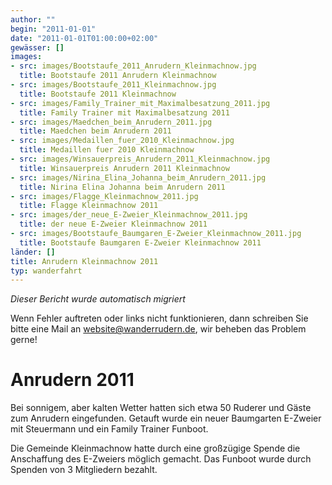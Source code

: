 ```yaml
---
author: ""
begin: "2011-01-01"
date: "2011-01-01T01:00:00+02:00"
gewässer: []
images:
- src: images/Bootstaufe_2011_Anrudern_Kleinmachnow.jpg
  title: Bootstaufe 2011 Anrudern Kleinmachnow
- src: images/Bootstaufe_2011_Kleinmachnow.jpg
  title: Bootstaufe 2011 Kleinmachnow
- src: images/Family_Trainer_mit_Maximalbesatzung_2011.jpg
  title: Family Trainer mit Maximalbesatzung 2011
- src: images/Maedchen_beim_Anrudern_2011.jpg
  title: Maedchen beim Anrudern 2011
- src: images/Medaillen_fuer_2010_Kleinmachnow.jpg
  title: Medaillen fuer 2010 Kleinmachnow
- src: images/Winsauerpreis_Anrudern_2011_Kleinmachnow.jpg
  title: Winsauerpreis Anrudern 2011 Kleinmachnow
- src: images/Nirina_Elina_Johanna_beim_Anrudern_2011.jpg
  title: Nirina Elina Johanna beim Anrudern 2011
- src: images/Flagge_Kleinmachnow_2011.jpg
  title: Flagge Kleinmachnow 2011
- src: images/der_neue_E-Zweier_Kleinmachnow_2011.jpg
  title: der neue E-Zweier Kleinmachnow 2011
- src: images/Bootstaufe_Baumgaren_E-Zweier_Kleinmachnow_2011.jpg
  title: Bootstaufe Baumgaren E-Zweier Kleinmachnow 2011
länder: []
title: Anrudern Kleinmachnow 2011
typ: wanderfahrt
---
```



*Dieser Bericht wurde automatisch migriert*

Wenn Fehler auftreten oder links nicht funktionieren, dann schreiben Sie bitte eine Mail an website@wanderrudern.de, wir beheben das Problem gerne!



# Anrudern 2011


Bei sonnigem, aber kalten Wetter hatten sich etwa 50 Ruderer und Gäste zum Anrudern eingefunden. Getauft wurde ein neuer Baumgarten E-Zweier mit Steuermann und ein Family Trainer Funboot.

Die Gemeinde Kleinmachnow hatte durch eine großzügige Spende die Anschaffung des E-Zweiers möglich gemacht. Das Funboot wurde durch Spenden von 3 Mitgliedern bezahlt.